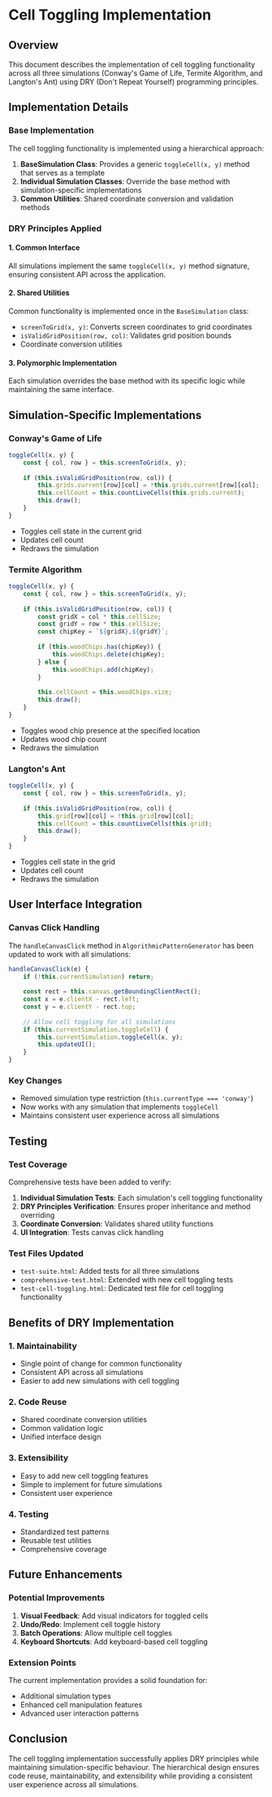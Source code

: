# Cell Toggling Implementation

## Overview

This document describes the implementation of cell toggling functionality across all three simulations (Conway's Game of Life, Termite Algorithm, and Langton's Ant) using DRY (Don't Repeat Yourself) programming principles.

## Implementation Details

### Base Implementation

The cell toggling functionality is implemented using a hierarchical approach:

1. **BaseSimulation Class**: Provides a generic `toggleCell(x, y)` method that serves as a template
2. **Individual Simulation Classes**: Override the base method with simulation-specific implementations
3. **Common Utilities**: Shared coordinate conversion and validation methods

### DRY Principles Applied

#### 1. Common Interface
All simulations implement the same `toggleCell(x, y)` method signature, ensuring consistent API across the application.

#### 2. Shared Utilities
Common functionality is implemented once in the `BaseSimulation` class:
- `screenToGrid(x, y)`: Converts screen coordinates to grid coordinates
- `isValidGridPosition(row, col)`: Validates grid position bounds
- Coordinate conversion utilities

#### 3. Polymorphic Implementation
Each simulation overrides the base method with its specific logic while maintaining the same interface.

## Simulation-Specific Implementations

### Conway's Game of Life
```javascript
toggleCell(x, y) {
    const { col, row } = this.screenToGrid(x, y);
    
    if (this.isValidGridPosition(row, col)) {
        this.grids.current[row][col] = !this.grids.current[row][col];
        this.cellCount = this.countLiveCells(this.grids.current);
        this.draw();
    }
}
```
- Toggles cell state in the current grid
- Updates cell count
- Redraws the simulation

### Termite Algorithm
```javascript
toggleCell(x, y) {
    const { col, row } = this.screenToGrid(x, y);
    
    if (this.isValidGridPosition(row, col)) {
        const gridX = col * this.cellSize;
        const gridY = row * this.cellSize;
        const chipKey = `${gridX},${gridY}`;
        
        if (this.woodChips.has(chipKey)) {
            this.woodChips.delete(chipKey);
        } else {
            this.woodChips.add(chipKey);
        }
        
        this.cellCount = this.woodChips.size;
        this.draw();
    }
}
```
- Toggles wood chip presence at the specified location
- Updates wood chip count
- Redraws the simulation

### Langton's Ant
```javascript
toggleCell(x, y) {
    const { col, row } = this.screenToGrid(x, y);
    
    if (this.isValidGridPosition(row, col)) {
        this.grid[row][col] = !this.grid[row][col];
        this.cellCount = this.countLiveCells(this.grid);
        this.draw();
    }
}
```
- Toggles cell state in the grid
- Updates cell count
- Redraws the simulation

## User Interface Integration

### Canvas Click Handling
The `handleCanvasClick` method in `AlgorithmicPatternGenerator` has been updated to work with all simulations:

```javascript
handleCanvasClick(e) {
    if (!this.currentSimulation) return;
    
    const rect = this.canvas.getBoundingClientRect();
    const x = e.clientX - rect.left;
    const y = e.clientY - rect.top;
    
    // Allow cell toggling for all simulations
    if (this.currentSimulation.toggleCell) {
        this.currentSimulation.toggleCell(x, y);
        this.updateUI();
    }
}
```

### Key Changes
- Removed simulation type restriction (`this.currentType === 'conway'`)
- Now works with any simulation that implements `toggleCell`
- Maintains consistent user experience across all simulations

## Testing

### Test Coverage
Comprehensive tests have been added to verify:

1. **Individual Simulation Tests**: Each simulation's cell toggling functionality
2. **DRY Principles Verification**: Ensures proper inheritance and method overriding
3. **Coordinate Conversion**: Validates shared utility functions
4. **UI Integration**: Tests canvas click handling

### Test Files Updated
- `test-suite.html`: Added tests for all three simulations
- `comprehensive-test.html`: Extended with new cell toggling tests
- `test-cell-toggling.html`: Dedicated test file for cell toggling functionality

## Benefits of DRY Implementation

### 1. Maintainability
- Single point of change for common functionality
- Consistent API across all simulations
- Easier to add new simulations with cell toggling

### 2. Code Reuse
- Shared coordinate conversion utilities
- Common validation logic
- Unified interface design

### 3. Extensibility
- Easy to add new cell toggling features
- Simple to implement for future simulations
- Consistent user experience

### 4. Testing
- Standardized test patterns
- Reusable test utilities
- Comprehensive coverage

## Future Enhancements

### Potential Improvements
1. **Visual Feedback**: Add visual indicators for toggled cells
2. **Undo/Redo**: Implement cell toggle history
3. **Batch Operations**: Allow multiple cell toggles
4. **Keyboard Shortcuts**: Add keyboard-based cell toggling

### Extension Points
The current implementation provides a solid foundation for:
- Additional simulation types
- Enhanced cell manipulation features
- Advanced user interaction patterns

## Conclusion

The cell toggling implementation successfully applies DRY principles while maintaining simulation-specific behaviour. The hierarchical design ensures code reuse, maintainability, and extensibility while providing a consistent user experience across all simulations. 